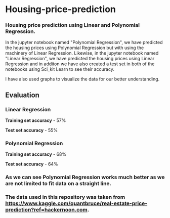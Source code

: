# Housing-price-prediction

### Housing price prediction using Linear and Polynomial Regression.

In the jupyter notebook named "Polynomial Regression", we have predicted the housing prices using Polynomial Regression but with using the machinery of Linear Regression. 
Likewise, in the jupyter notebook named "Linear Regression", we have predicted the housing prices using Linear Regression and in additon we have also created a test set in both of the notebooks using Sci_kit Learn to see their accuracy.

I have also used graphs to visualize the data for our better understanding.

## Evaluation
### Linear Regression
 **Training set accuracy** - 57%
 
 **Test set accuracy** - 55%


### Polynomial Regression
 **Training set accuracy** - 68%
 
 **Test set accuracy** - 64%


### As we can see Polynomial Regression works much better as we are not limited to fit data on a straight line.

### The data used in this repository was taken from https://www.kaggle.com/quantbruce/real-estate-price-prediction?ref=hackernoon.com.
